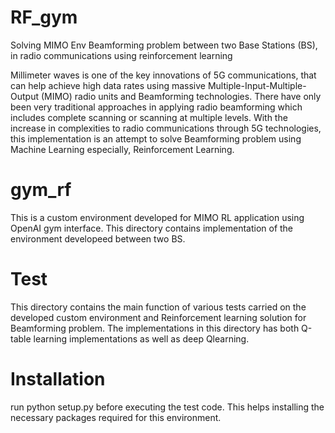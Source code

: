 # RF_gym

Solving MIMO Env Beamforming problem between two Base Stations (BS), in radio communications using reinforcement learning

Millimeter waves is one of the key innovations of 5G communications, that can help achieve high data rates using massive Multiple-Input-Multiple-Output (MIMO) radio units and Beamforming technologies. There have only been very traditional approaches in applying radio beamforming which includes complete scanning or scanning at multiple levels. With the increase in complexities to radio communications through 5G technologies, this implementation is an attempt to solve Beamforming problem using Machine Learning especially, Reinforcement Learning.

# gym_rf
This is a custom environment developed for MIMO RL application using OpenAI gym interface. This directory contains implementation of the environment developeed between two BS.

# Test
This directory contains the main function of various tests carried on the developed custom environment and Reinforcement learning solution for Beamforming problem. The implementations in this directory has both Q-table learning implementations as well as deep Qlearning.

# Installation
run python setup.py before executing the test code. This helps installing the necessary packages required for this environment.
